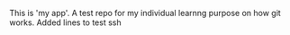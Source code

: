 This is 'my app'. A test repo for my individual learnng purpose on how git works.
Added lines to test ssh
